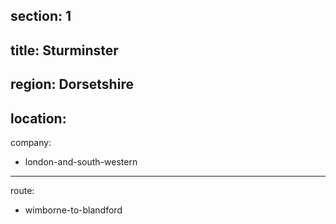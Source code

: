 ﻿section: 1
----
title: Sturminster
----
region: Dorsetshire
----
location: 
----
company:
- london-and-south-western
----
route:
- wimborne-to-blandford
